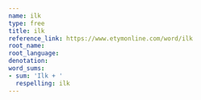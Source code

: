 ```yaml
---
name: ilk
type: free
title: ilk
reference_link: https://www.etymonline.com/word/ilk
root_name: 
root_language: 
denotation: 
word_sums:
- sum: 'Ilk + '
  respelling: ilk
---
```

